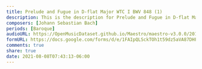 ```yaml
---
title: Prelude and Fugue in D-flat Major WTC I BWV 848 (1)
description: This is the description for Prelude and Fugue in D-flat Major WTC I BWV 848 by Johann Sebastian Bach
composers: [Johann Sebastian Bach]
periods: [Baroque]
audioURL: https://OpenMusicDataset.github.io/Maestro/maestro-v3.0.0/2011/MIDI-Unprocessed_08_R1_2011_MID--AUDIO_R1-D3_07_Track07_wav.midi
formURL: https://docs.google.com/forms/d/e/1FAIpQLSckTOh1t59dz5aVA87DHF5PpvHy91lPYZ7m8XECMl1vdqlAOw/viewform
comments: true
share: true
date: 2021-08-08T07:43:13-06:00
---
```

